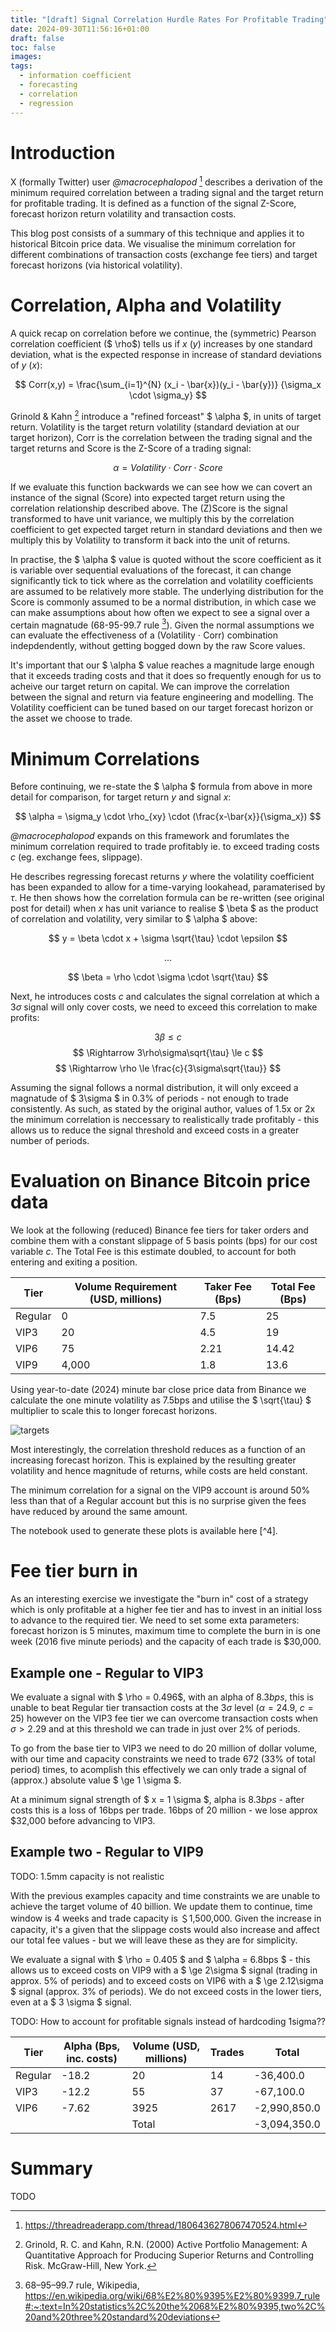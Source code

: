 ```yaml
---
title: "[draft] Signal Correlation Hurdle Rates For Profitable Trading"
date: 2024-09-30T11:56:16+01:00
draft: false
toc: false
images:
tags:
  - information coefficient
  - forecasting
  - correlation
  - regression
---
```


# Introduction 

X (formally Twitter) user *@macrocephalopod* [^1] describes a derivation of the minimum required correlation between a trading signal and the target return for profitable trading. It is defined as a function of the signal Z-Score, forecast horizon return volatility and transaction costs. 

This blog post consists of a summary of this technique and applies it to historical Bitcoin price data. 
We visualise the minimum correlation for different combinations of transaction costs (exchange fee tiers) and 
target forecast horizons (via historical volatility).

# Correlation, Alpha and Volatility

A quick recap on correlation before we continue, the (symmetric) Pearson correlation coefficient ($ \rho$) tells us if $x$ $(y)$ increases by one standard
deviation, what is the expected response in increase of standard deviations of $y$ $(x)$:

$$ 
Corr(x,y) = \frac{\sum_{i=1}^{N} (x_i - \bar{x})(y_i - \bar{y})}
{\sigma_x \cdot \sigma_y}
$$

Grinold & Kahn [^2] introduce a "refined forceast" $ \alpha $, in units of target return. Volatility is the target return volatility (standard deviation at our target horizon), Corr is the correlation between the trading signal and the target returns and Score is the Z-Score of a trading signal:

$$ \alpha = Volatility \cdot Corr \cdot Score $$

If we evaluate this function backwards we can see how we can covert an instance of the signal (Score) into expected target return using the correlation relationship described above. The (Z)Score is the signal transformed to have unit variance, we multiply this by the correlation coefficient to get expected target return in standard deviations and then we multiply this by Volatility to transform it back into the unit of returns.

In practise, the $ \alpha $ value is quoted without the score coefficient as it is variable over sequential evaluations of the forecast, it can change significantly tick to tick where as the correlation and volatility coefficients are assumed to be relatively more stable. The underlying distribution for the Score is commonly assumed to be a normal distribution, in which case we can make assumptions about how often we expect to see a signal over a certain magnatude (68-95-99.7 rule [^3]). Given the normal assumptions we can evaluate the effectiveness of a (Volatility $\cdot$ Corr) combination indepdendently, without getting bogged down by the raw Score values.

It's important that our $ \alpha $ value reaches a magnitude large enough that it exceeds trading costs and that it does so frequently enough for us to acheive our target return on capital. We can improve the correlation between the signal and return via feature engineering and modelling. The Volatility coefficient can be tuned based on our target forecast horizon or the asset we choose to trade.

# Minimum Correlations

Before continuing, we re-state the $ \alpha $ formula from above in more detail for comparison, for target return $y$ and signal $x$:

$$ 
\alpha = \sigma_y \cdot \rho_{xy} \cdot (\frac{x-\bar{x}}{\sigma_x})
$$

*@macrocephalopod* expands on this framework and forumlates the minimum correlation required to trade profitably ie. to exceed trading costs $c$ (eg. exchange fees, slippage). 

He describes regressing forecast returns $y$ where the volatility coefficient has been expanded to allow for a  time-varying lookahead, paramaterised by $\tau$. He then shows how the correlation formula can be re-written (see original post for detail) when $x$ has unit variance to realise $ \beta $ as the product of correlation and volatility, very similar to $ \alpha $ above:

$$ 
y = \beta \cdot x + \sigma \sqrt{\tau} \cdot \epsilon 
$$

$$ ... $$

$$
\beta = \rho \cdot \sigma \cdot \sqrt{\tau} 
$$

Next, he introduces costs $c$ and calculates the signal correlation at which a $3\sigma$ signal will only cover costs, we need to exceed this correlation to make profits:

$$ 3\beta \le c $$
$$ \Rightarrow 3\rho\sigma\sqrt{\tau} \le c $$
$$ \Rightarrow \rho \le  \frac{c}{3\sigma\sqrt{\tau}} $$

Assuming the signal follows a normal distribution, it will only exceed a magnatude of $ 3\sigma $ in 0.3% of periods - not enough to trade consistently. As such, as stated by the original author, values of 1.5x or 2x the minimum correlation is neccessary to realistically trade profitably - this allows us to reduce the signal threshold and exceed costs in a greater number of periods.

# Evaluation on Binance Bitcoin price data

We look at the following (reduced) Binance fee tiers for taker orders and combine them with a 
constant slippage of 5 basis points (bps) for our cost variable $c$. The Total Fee is this estimate doubled, to account for both entering and exiting a position.


| Tier    | Volume Requirement (USD, millions) | Taker Fee (Bps) | Total Fee (Bps) |
|---------|------------------------------------|-----------------|----------------------|
| Regular | 0                                  | 7.5             | 25                   |
| VIP3    | 20                                 | 4.5             | 19                   |
| VIP6    | 75                                 | 2.21            | 14.42                |
| VIP9    | 4,000                              | 1.8             | 13.6                 |

Using year-to-date (2024) minute bar close price data from Binance we calculate the one minute volatility as 7.5bps and utilise the $ \sqrt{\tau} $ multiplier to scale this to longer forecast horizons.

![targets](/images/ic-tcost-hurdle-rates/figure_1.png)

Most interestingly, the correlation threshold reduces as a function of an increasing forecast horizon. This is explained by the resulting greater volatility and hence magnitude of returns, while costs are held constant.

The minimum correlation for a signal on the VIP9 account is around 50% less than that of a Regular account but this is no surprise given the fees have reduced by around the same amount.

The notebook used to generate these plots is available here [^4].

# Fee tier burn in

As an interesting exercise we investigate the "burn in" cost of a strategy which is only profitable at a higher fee tier and has to invest in an initial loss to advance to the required tier. We need to set some exta parameters: forecast horizon is 5 minutes, maximum time to complete the burn in is one week (2016 five minute periods) and the capacity of each trade is \$30,000.

## Example one - Regular to VIP3

We evaluate a signal with $ \rho = 0.496$, with an alpha of $8.3bps$, this is unable to beat Regular tier transaction costs at the $3\sigma$ level ($\alpha = 24.9$, $c = 25$) however on the VIP3 fee tier we can overcome transaction costs when $\sigma \gt 2.29$ and at this threshold we can trade in just over 2% of periods.

To go from the base tier to VIP3 we need to do 20 million of dollar volume, with our time and capacity constraints we need to trade 672 (33% of total period) times, to acomplish this effectively we can only trade a signal of (approx.) absolute value $ \ge 1 \sigma $. 

At a minimum signal strength of $ x = 1 \sigma $, alpha is $8.3bps$ - after costs this is a loss of 16bps per trade. 
16bps of 20 million -  we lose approx $32,000 before advancing to VIP3.


## Example two - Regular to VIP9

TODO: 1.5mm capacity is not realistic

With the previous examples capacity and time constraints we are unable to achieve the target volume of 40 billion. We update them to continue, time window is 4 weeks and trade capacity is ＄1,500,000. Given the increase in capacity, it's a given that the slippage costs would also increase and affect our total fee values - but we will leave these as they are for simplicity.

We evaluate a signal with $ \rho = 0.405 $ and $ \alpha = 6.8bps $ - this allows us to exceed costs on VIP9 with a $ \ge 2\sigma $ signal (trading in approx. 5% of periods) and to exceed costs on VIP6 with a $ \ge 2.12\sigma $ signal (approx. 3% of periods). We do not exceed costs in the lower tiers, even at a $ 3 \sigma $ signal.

TODO: How to account for profitable signals instead of hardcoding 1sigma??

| Tier    | Alpha (Bps, inc. costs) | Volume (USD, millions) | Trades | Total        |
|---------|-------------------------|------------------------|--------|--------------|
| Regular | -18.2                   | 20                     | 14     | -36,400.0    |
| VIP3    | -12.2                   | 55                     | 37     | -67,100.0    |
| VIP6    | -7.62                   | 3925                   | 2617   | -2,990,850.0 |
|         |                         | Total                  |        | -3,094,350.0 |

# Summary

TODO


[^1]: https://threadreaderapp.com/thread/1806436278067470524.html

[^2]: Grinold, R. C. and Kahn, R.N. (2000) Active Portfolio Management: A Quantitative Approach for Producing Superior Returns and Controlling Risk. McGraw-Hill, New York.

[^3]: 68–95–99.7 rule, Wikipedia, https://en.wikipedia.org/wiki/68%E2%80%9395%E2%80%9399.7_rule#:~:text=In%20statistics%2C%20the%2068%E2%80%9395,two%2C%20and%20three%20standard%20deviations

[^3]: http://todo
